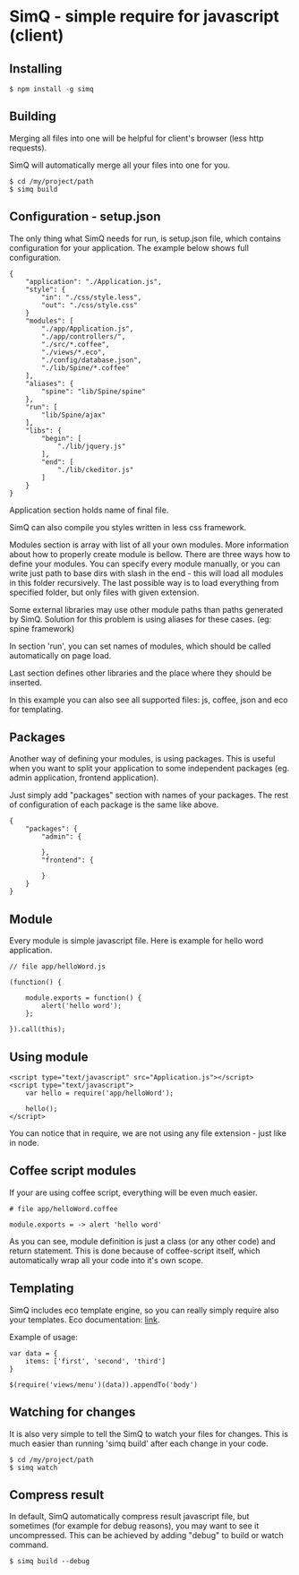 # SimQ - simple require for javascript (client)

## Installing

```
$ npm install -g simq
```

## Building

Merging all files into one will be helpful for client's browser (less http requests).

SimQ will automatically merge all your files into one for you.

```
$ cd /my/project/path
$ simq build
```

## Configuration - setup.json

The only thing what SimQ needs for run, is setup.json file, which contains configuration for your application.
The example below shows full configuration.
```
{
	"application": "./Application.js",
	"style": {
		"in": "./css/style.less",
		"out": "./css/style.css"
	}
	"modules": [
		"./app/Application.js",
		"./app/controllers/",
		"./src/*.coffee",
		"./views/*.eco",
		"./config/database.json",
		"./lib/Spine/*.coffee"
	],
	"aliases": {
		"spine": "lib/Spine/spine"
	},
	"run": [
		"lib/Spine/ajax"
	],
	"libs": {
		"begin": [
			"./lib/jquery.js"
		],
		"end": [
			"./lib/ckeditor.js"
		]
	}
}
```

Application section holds name of final file.

SimQ can also compile you styles written in less css framework.

Modules section is array with list of all your own modules. More information about how to properly create module is bellow.
There are three ways how to define your modules. You can specify every module manually, or you can write just path to base dirs with slash in the end - this will load all modules in this folder recursively. The last possible way is to load everything from specified folder, but only files with given extension.

Some external libraries may use other module paths than paths generated by SimQ. Solution for this problem is using aliases for these cases. (eg: spine framework)

In section 'run', you can set names of modules, which should be called automatically on page load.

Last section defines other libraries and the place where they should be inserted.

In this example you can also see all supported files: js, coffee, json and eco for templating.

## Packages

Another way of defining your modules, is using packages. This is useful when you want to split your application to
some independent packages (eg. admin application, frontend application).

Just simply add "packages" section with names of your packages. The rest of configuration of each package is the same like above.

```
{
	"packages": {
		"admin": {

		},
		"frontend": {

		}
	}
}
```

## Module

Every module is simple javascript file. Here is example for hello word application.

```
// file app/helloWord.js

(function() {

	module.exports = function() {
		alert('hello word');
	};

}).call(this);
```

## Using module

```
<script type="text/javascript" src="Application.js"></script>
<script type="text/javascript">
	var hello = require('app/helloWord');

	hello();
</script>
```

You can notice that in require, we are not using any file extension - just like in node.

## Coffee script modules
If your are using coffee script, everything will be even much easier.

```
# file app/helloWord.coffee

module.exports = -> alert 'hello word'
```
As you can see, module definition is just a class (or any other code) and return statement. This is done because of coffee-script itself, which automatically wrap all your code into it's own scope.

## Templating
SimQ includes eco template engine, so you can really simply require also your templates. Eco documentation: [link](https://github.com/sstephenson/eco#eco-embedded-coffeescript-templates).

Example of usage:
```
var data = {
	items: ['first', 'second', 'third']
}

$(require('views/menu')(data)).appendTo('body')
```

## Watching for changes
It is also very simple to tell the SimQ to watch your files for changes. This is much easier than running 'simq build' after each change in your code.

```
$ cd /my/project/path
$ simq watch
```

## Compress result
In default, SimQ automatically compress result javascript file, but sometimes (for example for debug reasons), you may want to see it uncompressed.
This can be achieved by adding "debug" to build or watch command.

```
$ simq build --debug
```